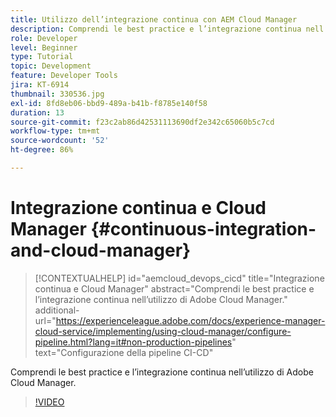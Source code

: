 ```yaml
---
title: Utilizzo dell’integrazione continua con AEM Cloud Manager
description: Comprendi le best practice e l’integrazione continua nell’utilizzo di Adobe Cloud Manager.
role: Developer
level: Beginner
type: Tutorial
topic: Development
feature: Developer Tools
jira: KT-6914
thumbnail: 330536.jpg
exl-id: 8fd8eb06-bbd9-489a-b41b-f8785e140f58
duration: 13
source-git-commit: f23c2ab86d42531113690df2e342c65060b5c7cd
workflow-type: tm+mt
source-wordcount: '52'
ht-degree: 86%

---
```


# Integrazione continua e Cloud Manager {#continuous-integration-and-cloud-manager}

>[!CONTEXTUALHELP]
>id="aemcloud_devops_cicd"
>title="Integrazione continua e Cloud Manager"
>abstract="Comprendi le best practice e l’integrazione continua nell’utilizzo di Adobe Cloud Manager."
>additional-url="https://experienceleague.adobe.com/docs/experience-manager-cloud-service/implementing/using-cloud-manager/configure-pipeline.html?lang=it#non-production-pipelines" text="Configurazione della pipeline CI-CD"

Comprendi le best practice e l’integrazione continua nell’utilizzo di Adobe Cloud Manager.

>[!VIDEO](https://video.tv.adobe.com/v/330536?quality=12&learn=on)
